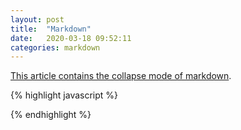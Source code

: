 ```yaml
---
layout: post
title:  "Markdown"
date:   2020-03-18 09:52:11
categories: markdown
---
```


[This article contains the collapse mode of markdown](https://github.com/code-dot-org/code-dot-org/blob/staging/SETUP.md).




{% highlight javascript %}

{% endhighlight %}
